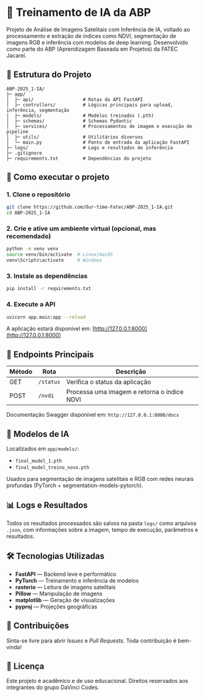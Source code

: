 # 🌿 Treinamento de IA da ABP

Projeto de Análise de Imagens Satelitais com Inferência de IA, voltado ao processamento e extração de índices como NDVI, segmentação de imagens RGB e inferência com modelos de deep learning. Desenvolvido como parte do ABP (Aprendizagem Baseada em Projetos) da FATEC Jacareí.

## 📁 Estrutura do Projeto

```
ABP-2025_1-IA/
├─ app/
│  ├─ api/                  # Rotas da API FastAPI
│  ├─ controllers/          # Lógicas principais para upload, inferência, segmentação
│  ├─ models/               # Modelos treinados (.pth)
│  ├─ schemas/              # Schemas Pydantic
│  ├─ services/             # Processamentos de imagem e execução de pipeline
│  ├─ utils/                # Utilitários diversos
│  └─ main.py               # Ponto de entrada da aplicação FastAPI
├─ logs/                    # Logs e resultados de inferência
├─ .gitignore
├─ requirements.txt         # Dependências do projeto
```

## 🚀 Como executar o projeto

### 1. Clone o repositório

```bash
git clone https://github.com/Our-time-Fatec/ABP-2025_1-IA.git
cd ABP-2025_1-IA
```

### 2. Crie e ative um ambiente virtual (opcional, mas recomendado)

```bash
python -m venv venv
source venv/bin/activate  # Linux/macOS
venv\Scripts\activate     # Windows
```

### 3. Instale as dependências

```bash
pip install -r requirements.txt
```

### 4. Execute a API

```bash
uvicorn app.main:app --reload
```

A aplicação estará disponível em: [http://127.0.0.1:8000](http://127.0.0.1:8000)

## 📡 Endpoints Principais

| Método | Rota      | Descrição                                   |
| ------ | --------- | ------------------------------------------- |
| GET    | `/status` | Verifica o status da aplicação              |
| POST   | `/nvdi`   | Processa uma imagem e retorna o índice NDVI |

Documentação Swagger disponível em:
`http://127.0.0.1:8000/docs`

## 🧠 Modelos de IA

Localizados em `app/models/`:

* `final_model_1.pth`
* `final_model_treino_novo.pth`

Usados para segmentação de imagens satelitais e RGB com redes neurais profundas (PyTorch + segmentation-models-pytorch).

## 📊 Logs e Resultados

Todos os resultados processados são salvos na pasta `logs/` como arquivos `.json`, com informações sobre a imagem, tempo de execução, parâmetros e resultados.

## 🛠 Tecnologias Utilizadas

* **FastAPI** — Backend leve e performático
* **PyTorch** — Treinamento e inferência de modelos
* **rasterio** — Leitura de imagens satelitais
* **Pillow** — Manipulação de imagens
* **matplotlib** — Geração de visualizações
* **pyproj** — Projeções geográficas

## 📌 Contribuições

Sinta-se livre para abrir *Issues* e *Pull Requests*. Toda contribuição é bem-vinda!

## 📜 Licença

Este projeto é acadêmico e de uso educacional. Direitos reservados aos integrantes do grupo DaVinci Codes.
